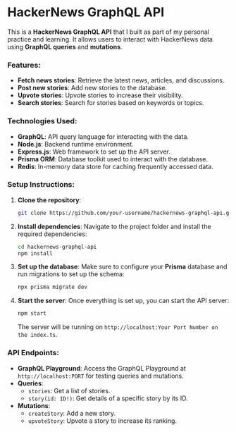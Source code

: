 # HackerNews GraphQL API

This is a **HackerNews GraphQL API** that I built as part of my personal practice and learning. It allows users to interact with HackerNews data using **GraphQL queries** and **mutations**.

### Features:
- **Fetch news stories**: Retrieve the latest news, articles, and discussions.
- **Post new stories**: Add new stories to the database.
- **Upvote stories**: Upvote stories to increase their visibility.
- **Search stories**: Search for stories based on keywords or topics.

### Technologies Used:
- **GraphQL**: API query language for interacting with the data.
- **Node.js**: Backend runtime environment.
- **Express.js**: Web framework to set up the API server.
- **Prisma ORM**: Database toolkit used to interact with the database.
- **Redis**: In-memory data store for caching frequently accessed data.

### Setup Instructions:
1. **Clone the repository**:
   ```bash
   git clone https://github.com/your-username/hackernews-graphql-api.git
   ```

2. **Install dependencies**:
   Navigate to the project folder and install the required dependencies:
   ```bash
   cd hackernews-graphql-api
   npm install
   ```

3. **Set up the database**:
   Make sure to configure your **Prisma** database and run migrations to set up the schema:
   ```bash
   npx prisma migrate dev
   ```

4. **Start the server**:
   Once everything is set up, you can start the API server:
   ```bash
   npm start
   ```

   The server will be running on `http://localhost:Your Port Number on the index.ts`.

### API Endpoints:
- **GraphQL Playground**: Access the GraphQL Playground at `http://localhost:PORT` for testing queries and mutations.
- **Queries**:
  - `stories`: Get a list of stories.
  - `story(id: ID!)`: Get details of a specific story by its ID.
- **Mutations**:
  - `createStory`: Add a new story.
  - `upvoteStory`: Upvote a story to increase its ranking.
